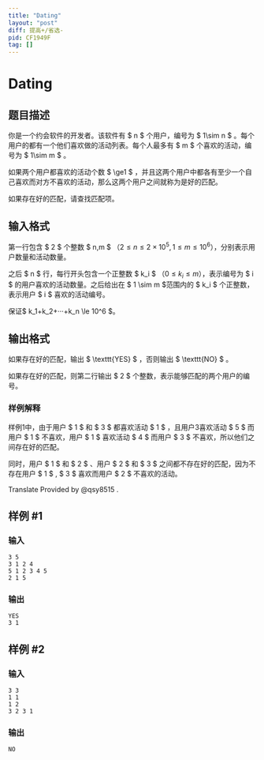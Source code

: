 ```yaml
---
title: "Dating"
layout: "post"
diff: 提高+/省选-
pid: CF1949F
tag: []
---
```


# Dating

## 题目描述

你是一个约会软件的开发者。该软件有 $ n $ 个用户，编号为 $ 1\sim n $ 。每个用户的都有一个他们喜欢做的活动列表。每个人最多有 $ m $ 个喜欢的活动，编号为 $ 1\sim m $ 。

如果两个用户都喜欢的活动个数 $ \ge1 $ ，并且这两个用户中都各有至少一个自己喜欢而对方不喜欢的活动，那么这两个用户之间就称为是好的匹配。

如果存在好的匹配，请查找匹配项。

## 输入格式

第一行包含 $ 2 $ 个整数 $ n,m $ （$2\le n \le 2\times 10^5,1\le m\le 10^6$），分别表示用户数量和活动数量。

之后 $ n $ 行，每行开头包含一个正整数 $ k_i $ （$0\le k_i \le m$），表示编号为 $ i $ 的用户喜欢的活动数量。之后给出在 $ 1 \sim m $范围内的 $ k_i $ 个正整数，表示用户 $ i $ 喜欢的活动编号。

保证$ k_1+k_2+···+k_n \le 10^6 $。

## 输出格式

如果存在好的匹配，输出      $ \texttt{YES} $ ，否则输出 $ \texttt{NO} $ 。

如果存在好的匹配，则第二行输出 $ 2 $ 个整数，表示能够匹配的两个用户的编号。

### 样例解释
样例1中，由于用户 $ 1 $ 和 $ 3 $ 都喜欢活动 $ 1 $ ，且用户$3$喜欢活动 $ 5 $ 而用户 $ 1 $ 不喜欢，用户 $ 1 $ 喜欢活动 $ 4 $ 而用户 $ 3 $ 不喜欢，所以他们之间存在好的匹配。

同时，用户 $ 1 $ 和 $ 2 $ 、用户 $ 2 $ 和 $ 3 $ 之间都不存在好的匹配，因为不存在用户 $ 1 $ , $ 3 $ 喜欢而用户 $ 2 $ 不喜欢的活动。

Translate Provided by @qsy8515 .

## 样例 #1

### 输入

```
3 5
3 1 2 4
5 1 2 3 4 5
2 1 5
```

### 输出

```
YES
3 1
```

## 样例 #2

### 输入

```
3 3
1 1
1 2
3 2 3 1
```

### 输出

```
NO
```

